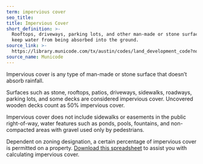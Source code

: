 ```yaml
---
term: impervious cover
seo_title:
title: Impervious Cover
short_definition: >-
  Rooftops, driveways, parking lots, and other man-made or stone surfaces that
  keep water from being absorbed into the ground.
source_link: >-
  https://library.municode.com/tx/austin/codes/land_development_code?nodeId=TIT25LADE_CH25-8EN_SUBCHAPTER_AWAQU_ART1GEPR_DIV4IMCODE_S25-8-63IMCOCA
source_name: Municode
---
```


Impervious cover is any type of man-made or stone surface that doesn’t absorb rainfall.

Surfaces such as stone, rooftops, patios, driveways, sidewalks, roadways, parking lots, and some decks are considered impervious cover. Uncovered wooden decks count as 50% impervious cover.

Impervious cover does not include sidewalks or easements in the public right-of-way, water features such as ponds, pools, fountains, and non-compacted areas with gravel used only by pedestrians.

Dependent on zoning designation, a certain percentage of impervious cover is permitted on a property. [Download this spreadsheet](https://www.austintexas.gov/sites/default/files/files/Planning/Residential/Calculation_aid.xls)&nbsp;to assist you with calculating impervious cover.

&nbsp;